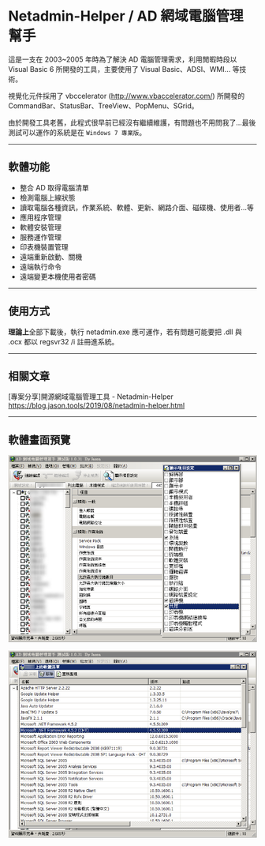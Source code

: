 # Netadmin-Helper / AD 網域電腦管理幫手

這是一支在 2003~2005 年時為了解決 AD 電腦管理需求，利用閒暇時段以 Visual Basic 6 所開發的工具，主要使用了 Visual Basic、ADSI、WMI... 等技術。

視覺化元件採用了 vbccelerator (http://www.vbaccelerator.com/) 所開發的 CommandBar、StatusBar、TreeView、PopMenu、SGrid。

由於開發工具老舊，此程式很早前已經沒有繼續維護，有問題也不用問我了...最後測試可以運作的系統是在 `Windows 7 專業版`。

-----

## 軟體功能

* 整合 AD 取得電腦清單
* 檢測電腦上線狀態
* 讀取電腦各種資訊，作業系統、軟體、更新、網路介面、磁碟機、使用者...等
* 應用程序管理
* 軟體安裝管理
* 服務運作管理
* 印表機裝置管理
* 遠端重新啟動、關機
* 遠端執行命令
* 遠端變更本機使用者密碼

-----

## 使用方式

**理論上**全部下載後，執行 netadmin.exe 應可運作，若有問題可能要把 .dll 與 .ocx 都以 regsvr32 /i 註冊進系統。

-----

## 相關文章
  
[專案分享]開源網域電腦管理工具 - Netadmin-Helper  
https://blog.jason.tools/2019/08/netadmin-helper.html

-----

## 軟體畫面預覽

![主視窗](https://raw.githubusercontent.com/jasoncheng7115/netadmin-helper/master/images/netadmin3.png)


![軟體管理](https://raw.githubusercontent.com/jasoncheng7115/netadmin-helper/master/images/netadmin2.png)




